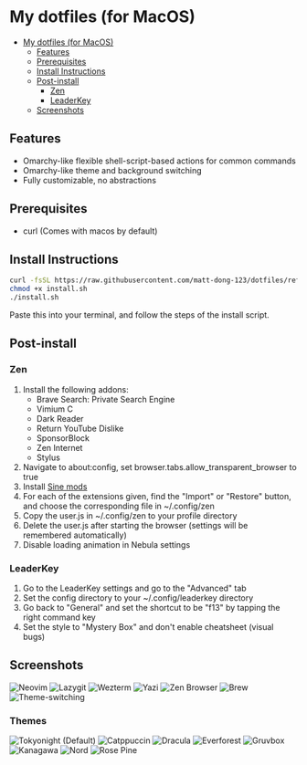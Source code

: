 # My dotfiles (for MacOS)

<!--toc:start-->
- [My dotfiles (for MacOS)](#my-dotfiles-for-macos)
  - [Features](#features)
  - [Prerequisites](#prerequisites)
  - [Install Instructions](#install-instructions)
  - [Post-install](#post-install)
    - [Zen](#zen)
    - [LeaderKey](#leaderkey)
  - [Screenshots](#screenshots)
<!--toc:end-->

## Features

- Omarchy-like flexible shell-script-based actions for common commands
- Omarchy-like theme and background switching
- Fully customizable, no abstractions

## Prerequisites

- curl (Comes with macos by default)

## Install Instructions

``` bash
curl -fsSL https://raw.githubusercontent.com/matt-dong-123/dotfiles/refs/heads/main/install.sh
chmod +x install.sh
./install.sh
```

Paste this into your terminal, and follow the steps of the install
script.

## Post-install

### Zen

1. Install the following addons:
    - Brave Search: Private Search Engine
    - Vimium C
    - Dark Reader
    - Return YouTube Dislike
    - SponsorBlock
    - Zen Internet
    - Stylus
2. Navigate to about:config, set browser.tabs.allow_transparent_browser to true
3. Install [Sine mods](https://github.com/CosmoCreeper/Sine)
4. For each of the extensions given, find the "Import" or "Restore"
    button, and choose the corresponding file in ~/.config/zen
5. Copy the user.js in ~/.config/zen to your profile directory
6. Delete the user.js after starting the browser (settings will be
    remembered automatically)
7. Disable loading animation in Nebula settings

### LeaderKey

1. Go to the LeaderKey settings and go to the "Advanced" tab
2. Set the config directory to your ~/.config/leaderkey directory
3. Go back to "General" and set the shortcut to be "f13" by tapping the
    right command key
4. Set the style to "Mystery Box" and don't enable cheatsheet (visual bugs)

## Screenshots

![Neovim](./.img/neovim.png)
![Lazygit](./.img/lazygit.png)
![Wezterm](./.img/wezterm.png)
![Yazi](./.img/yazi.png)
![Zen Browser](./.img/zen.png)
![Brew](./.img/brew.png)
![Theme-switching](./.img/theme-switching.png)

### Themes

![Tokyonight (Default)](./.img/tokyo-night.png)
![Catppuccin](./.img/catppuccin.png)
![Dracula](./.img/dracula.png)
![Everforest](./.img/everforest.png)
![Gruvbox](./.img/gruvbox.png)
![Kanagawa](./.img/kanagawa.png)
![Nord](./.img/nord.png)
![Rose Pine](./.img/rose-pine.png)
